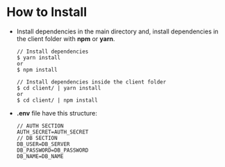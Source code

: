 # How to Install

- Install dependencies in the main directory and, install dependencies in the client folder with **npm** or **yarn**.

  ```
  // Install dependencies
  $ yarn install
  or
  $ npm install

  // Install dependencies inside the client folder
  $ cd client/ | yarn install
  or
  $ cd client/ | npm install
  ```

- **.env** file have this structure:
  ```
  // AUTH SECTION
  AUTH_SECRET=AUTH_SECRET
  // DB SECTION
  DB_USER=DB_SERVER
  DB_PASSWORD=DB_PASSWORD
  DB_NAME=DB_NAME
  ```
